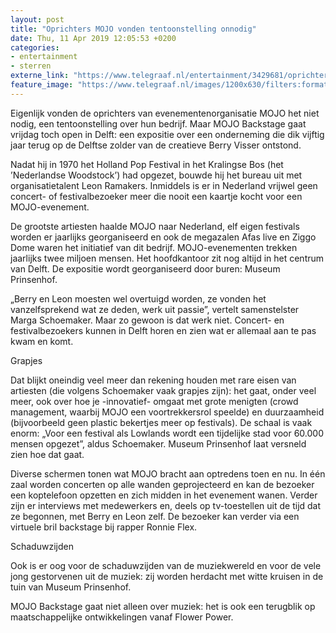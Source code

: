 ```yaml
---
layout: post
title: "Oprichters MOJO vonden tentoonstelling onnodig"
date: Thu, 11 Apr 2019 12:05:53 +0200
categories: 
- entertainment 
- sterren 
externe_link: "https://www.telegraaf.nl/entertainment/3429681/oprichters-mojo-vonden-tentoonstelling-onnodig"
feature_image: "https://www.telegraaf.nl/images/1200x630/filters:format(jpeg):quality(80)/cdn-kiosk-api.telegraaf.nl/6463102c-5c41-11e9-a2cf-02d1dbdc35d1.jpg"
---
```


<p class="intro">Eigenlijk vonden de oprichters van evenementenorganisatie MOJO het niet nodig, een tentoonstelling over hun bedrijf. Maar MOJO Backstage gaat vrijdag toch open in Delft: een expositie over een onderneming die dik vijftig jaar terug op de Delftse zolder van de creatieve Berry Visser ontstond.</p> <p>Nadat hij in 1970 het Holland Pop Festival in het Kralingse Bos (het ’Nederlandse Woodstock’) had opgezet, bouwde hij het bureau uit met organisatietalent Leon Ramakers. Inmiddels is er in Nederland vrijwel geen concert- of festivalbezoeker meer die nooit een kaartje kocht voor een MOJO-evenement.</p><p>De grootste artiesten haalde MOJO naar Nederland, elf eigen festivals worden er jaarlijks georganiseerd en ook de megazalen Afas live en Ziggo Dome waren het initiatief van dit bedrijf. MOJO-evenementen trekken jaarlijks twee miljoen mensen. Het hoofdkantoor zit nog altijd in het centrum van Delft. De expositie wordt georganiseerd door buren: Museum Prinsenhof.</p><p>„Berry en Leon moesten wel overtuigd worden, ze vonden het vanzelfsprekend wat ze deden, werk uit passie”, vertelt samenstelster Marga Schoemaker. Maar zo gewoon is dat werk niet. Concert- en festivalbezoekers kunnen in Delft horen en zien wat er allemaal aan te pas kwam en komt.</p><p>Grapjes</p><p>Dat blijkt oneindig veel meer dan rekening houden met rare eisen van artiesten (die volgens Schoemaker vaak grapjes zijn): het gaat, onder veel meer, ook over hoe je -innovatief- omgaat met grote menigten (crowd management, waarbij MOJO een voortrekkersrol speelde) en duurzaamheid (bijvoorbeeld geen plastic bekertjes meer op festivals). De schaal is vaak enorm: „Voor een festival als Lowlands wordt een tijdelijke stad voor 60.000 mensen opgezet”, aldus Schoemaker. Museum Prinsenhof laat versneld zien hoe dat gaat.</p><p>Diverse schermen tonen wat MOJO bracht aan optredens toen en nu. In één zaal worden concerten op alle wanden geprojecteerd en kan de bezoeker een koptelefoon opzetten en zich midden in het evenement wanen. Verder zijn er interviews met medewerkers en, deels op tv-toestellen uit de tijd dat ze begonnen, met Berry en Leon zelf. De bezoeker kan verder via een virtuele bril backstage bij rapper Ronnie Flex.</p><p>Schaduwzijden</p><p>Ook is er oog voor de schaduwzijden van de muziekwereld en voor de vele jong gestorvenen uit de muziek: zij worden herdacht met witte kruisen in de tuin van Museum Prinsenhof.</p><p>MOJO Backstage gaat niet alleen over muziek: het is ook een terugblik op maatschappelijke ontwikkelingen vanaf Flower Power.</p>
